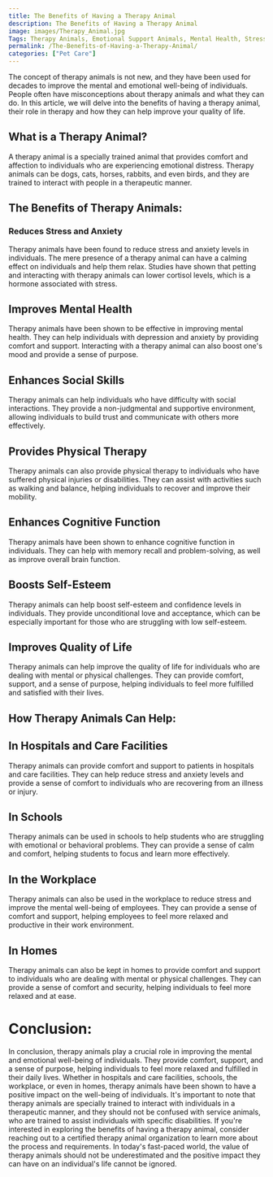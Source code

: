 ```yaml
---
title: The Benefits of Having a Therapy Animal
description: The Benefits of Having a Therapy Animal
image: images/Therapy_Animal.jpg
Tags: Therapy Animals, Emotional Support Animals, Mental Health, Stress and Anxiety, Physical Therapy, Cognitive Function, Self-Esteem, Quality of Life, Hospitals, Care Facilities, Schools, Workplace, Homes, Animal-Assisted Therapy, Pet Therapy.
permalink: /The-Benefits-of-Having-a-Therapy-Animal/
categories: ["Pet Care"]
---
```



The concept of therapy animals is not new, and they have been used for decades to improve the mental and emotional well-being of individuals. People often have misconceptions about therapy animals and what they can do. In this article, we will delve into the benefits of having a therapy animal, their role in therapy and how they can help improve your quality of life.

## What is a Therapy Animal?

A therapy animal is a specially trained animal that provides comfort and affection to individuals who are experiencing emotional distress. Therapy animals can be dogs, cats, horses, rabbits, and even birds, and they are trained to interact with people in a therapeutic manner.

## The Benefits of Therapy Animals:

### Reduces Stress and Anxiety

Therapy animals have been found to reduce stress and anxiety levels in individuals. The mere presence of a therapy animal can have a calming effect on individuals and help them relax. Studies have shown that petting and interacting with therapy animals can lower cortisol levels, which is a hormone associated with stress.

## Improves Mental Health

Therapy animals have been shown to be effective in improving mental health. They can help individuals with depression and anxiety by providing comfort and support. Interacting with a therapy animal can also boost one's mood and provide a sense of purpose.

## Enhances Social Skills

Therapy animals can help individuals who have difficulty with social interactions. They provide a non-judgmental and supportive environment, allowing individuals to build trust and communicate with others more effectively.

## Provides Physical Therapy

Therapy animals can also provide physical therapy to individuals who have suffered physical injuries or disabilities. They can assist with activities such as walking and balance, helping individuals to recover and improve their mobility.

## Enhances Cognitive Function

Therapy animals have been shown to enhance cognitive function in individuals. They can help with memory recall and problem-solving, as well as improve overall brain function.

## Boosts Self-Esteem

Therapy animals can help boost self-esteem and confidence levels in individuals. They provide unconditional love and acceptance, which can be especially important for those who are struggling with low self-esteem.

## Improves Quality of Life

Therapy animals can help improve the quality of life for individuals who are dealing with mental or physical challenges. They can provide comfort, support, and a sense of purpose, helping individuals to feel more fulfilled and satisfied with their lives.

## How Therapy Animals Can Help:

## In Hospitals and Care Facilities

Therapy animals can provide comfort and support to patients in hospitals and care facilities. They can help reduce stress and anxiety levels and provide a sense of comfort to individuals who are recovering from an illness or injury.

## In Schools

Therapy animals can be used in schools to help students who are struggling with emotional or behavioral problems. They can provide a sense of calm and comfort, helping students to focus and learn more effectively.

## In the Workplace

Therapy animals can also be used in the workplace to reduce stress and improve the mental well-being of employees. They can provide a sense of comfort and support, helping employees to feel more relaxed and productive in their work environment.

## In Homes

Therapy animals can also be kept in homes to provide comfort and support to individuals who are dealing with mental or physical challenges. They can provide a sense of comfort and security, helping individuals to feel more relaxed and at ease.

# Conclusion:

In conclusion, therapy animals play a crucial role in improving the mental and emotional well-being of individuals. They provide comfort, support, and a sense of purpose, helping individuals to feel more relaxed and fulfilled in their daily lives. Whether in hospitals and care facilities, schools, the workplace, or even in homes, therapy animals have been shown to have a positive impact on the well-being of individuals. It's important to note that therapy animals are specially trained to interact with individuals in a therapeutic manner, and they should not be confused with service animals, who are trained to assist individuals with specific disabilities. If you're interested in exploring the benefits of having a therapy animal, consider reaching out to a certified therapy animal organization to learn more about the process and requirements. In today's fast-paced world, the value of therapy animals should not be underestimated and the positive impact they can have on an individual's life cannot be ignored.